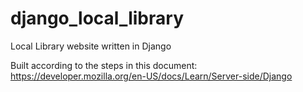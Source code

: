 # django_local_library
Local Library website written in Django

Built according to the steps in this document:
https://developer.mozilla.org/en-US/docs/Learn/Server-side/Django
